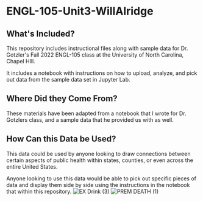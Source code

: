 # ENGL-105-Unit3-WillAlridge

## What's Included?
This repository includes instructional files along with sample data for Dr. Gotzler's Fall 2022 ENGL-105 class at the University of North Carolina, Chapel HIll.

It includes a notebook with instructions on how to upload, analyze, and pick out data from the sample data set in Jupyter Lab.

## Where Did they Come From?
These materials have been adapted from a notebook that I wrote for Dr. Gotzlers class, and a sample data that he provided us with as well.

## How Can this Data be Used?
This data could be used by anyone looking to draw connections between certain aspects of public health within states, counties, or even across the entire United States.

Anyone looking to use this data would be able to pick out specific pieces of data and display them side by side using the instructions in the notebook that within this repository.
![EX Drink (3)](https://user-images.githubusercontent.com/118311643/203082655-b1090265-c6d5-4ab5-99d0-836d156b2fdd.png)
![PREM DEATH (1)](https://user-images.githubusercontent.com/118311643/203082666-dc39c079-7b8f-4a11-96cd-8921c70fa46d.png)

